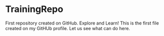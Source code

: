 # TrainingRepo
First repository created on GitHub. Explore and Learn!
This is the first file created on my GitHUb profile. 
Let us see what  can do here. 
